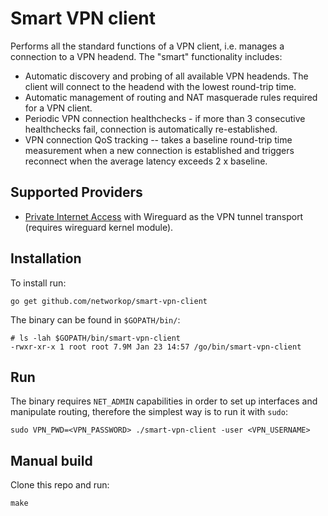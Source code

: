 # Smart VPN client

Performs all the standard functions of a VPN client, i.e. manages a connection to a VPN headend. The "smart" functionality includes:

* Automatic discovery and probing of all available VPN headends. The client will connect to the headend with the lowest round-trip time.
* Automatic management of routing and NAT masquerade rules required for a VPN client.
* Periodic VPN connection healthchecks - if more than 3 consecutive healthchecks fail, connection is automatically re-established.
* VPN connection QoS tracking -- takes a baseline round-trip time measurement when a new connection is established and triggers reconnect when the average latency exceeds 2 x baseline.


## Supported Providers

* [Private Internet Access](https://www.privateinternetaccess.com/) with Wireguard as the VPN tunnel transport (requires wireguard kernel module).


## Installation

To install run:

```
go get github.com/networkop/smart-vpn-client
```

The binary can be found in `$GOPATH/bin/`:

```
# ls -lah $GOPATH/bin/smart-vpn-client
-rwxr-xr-x 1 root root 7.9M Jan 23 14:57 /go/bin/smart-vpn-client
```


## Run

The binary requires `NET_ADMIN` capabilities in order to set up interfaces and manipulate routing, therefore the simplest way is to run it with `sudo`:

```
sudo VPN_PWD=<VPN_PASSWORD> ./smart-vpn-client -user <VPN_USERNAME>
```

## Manual build

Clone this repo and run: 

```
make
```